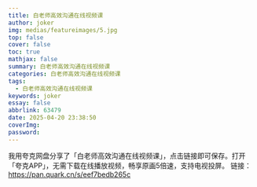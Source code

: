 ```yaml
---
title: 白老师高效沟通在线视频课
author: joker
img: medias/featureimages/5.jpg
top: false
cover: false
toc: true
mathjax: false
summary: 白老师高效沟通在线视频课
categories: 白老师高效沟通在线视频课
tags:
  - 白老师高效沟通在线视频课
keywords: joker
essay: false
abbrlink: 63479
date: 2025-04-20 23:38:50
coverImg:
password:
---
```


我用夸克网盘分享了「白老师高效沟通在线视频课」，点击链接即可保存。打开「夸克APP」，无需下载在线播放视频，畅享原画5倍速，支持电视投屏。
链接：https://pan.quark.cn/s/eef7bedb265c
